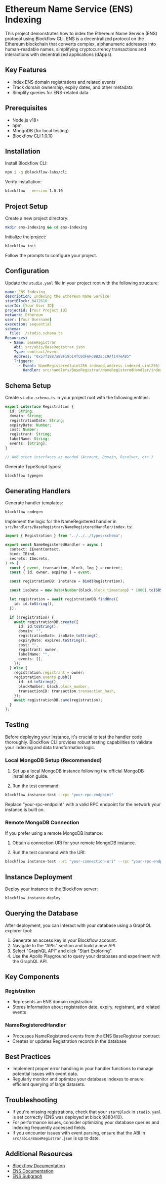 # Ethereum Name Service (ENS) Indexing

This project demonstrates how to index the Ethereum Name Service (ENS) protocol using Blockflow CLI. ENS is a decentralized protocol on the Ethereum blockchain that converts complex, alphanumeric addresses into human-readable names, simplifying cryptocurrency transactions and interactions with decentralized applications (dApps).

## Key Features

- Index ENS domain registrations and related events
- Track domain ownership, expiry dates, and other metadata
- Simplify queries for ENS-related data

## Prerequisites

- Node.js v18+
- npm
- MongoDB (for local testing)
- Blockflow CLI 1.0.10

## Installation

Install Blockflow CLI:

```bash
npm i -g @blockflow-labs/cli
```

Verify installation:

```bash
blockflow --version 1.0.10
```

## Project Setup

Create a new project directory:

```bash
mkdir ens-indexing && cd ens-indexing
```

Initialize the project:

```bash
blockflow init
```

Follow the prompts to configure your project.

## Configuration

Update the `studio.yaml` file in your project root with the following structure:

```yaml
name: ENS Indexing
description: Indexing the Ethereum Name Service
startBlock: 9412610
userId: [Your User ID]
projectId: [Your Project ID]
network: Ethereum
user: [Your Username]
execution: sequential
schema:
  file: ./studio.schema.ts
Resources:
  - Name: baseRegistrar
    Abi: src/abis/BaseRegistrar.json
    Type: contract/event
    Address: "0x57f1887a8BF19b14fC0dF6Fd9B2acc9Af147eA85"
    Triggers:
      - Event: NameRegistered(uint256 indexed,address indexed,uint256)
        Handler: src/handlers/BaseRegistrar/NameRegisteredHandler/index.NameRegisteredHandler
```

## Schema Setup

Create `studio.schema.ts` in your project root with the following entities:

```typescript
export interface Registration {
  id: String;
  domain: String;
  registrationDate: String;
  expiryDate: Number;
  cost: Number;
  registrant: String;
  labelName: String;
  events: [String];
}

// Add other interfaces as needed (Account, Domain, Resolver, etc.)
```

Generate TypeScript types:

```bash
blockflow typegen
```

## Generating Handlers

Generate handler templates:

```bash
blockflow codegen
```

Implement the logic for the NameRegistered handler in `src/handlers/BaseRegistrar/NameRegisteredHandler/index.ts`:

```typescript
import { Registration } from "../../../types/schema";

export const NameRegisteredHandler = async (
  context: IEventContext,
  bind: IBind,
  secrets: ISecrets,
) => {
  const { event, transaction, block, log } = context;
  const { id, owner, expires } = event;

  const registrationDB: Instance = bind(Registration);

  const isoDate = new Date(Number(block.block_timestamp) * 1000).toISOString();

  let registration = await registrationDB.findOne({
    id: id.toString(),
  });

  if (!registration) {
    await registrationDB.create({
      id: id.toString(),
      domain: "",
      registrationDate: isoDate.toString(),
      expiryDate: expires.toString(),
      cost: "",
      registrant: owner,
      labelName: "",
      events: [],
    });
  } else {
    registration.registrant = owner;
    registration.events.push({
      id: id.toString(),
      blockNumber: block.block_number,
      transactionID: transaction.transaction_hash,
    });
    await registrationDB.save(registration);
  }
};
```

## Testing

Before deploying your Instance, it's crucial to test the handler code thoroughly. Blockflow CLI provides robust testing capabilities to validate your indexing and data transformation logic.

### Local MongoDB Setup (Recommended)

1. Set up a local MongoDB instance following the official MongoDB installation guide.

2. Run the test command:

```bash
blockflow instance-test --rpc "your-rpc-endpoint"
```

Replace "your-rpc-endpoint" with a valid RPC endpoint for the network your instance is built on.

### Remote MongoDB Connection

If you prefer using a remote MongoDB instance:

1. Obtain a connection URI for your remote MongoDB instance.

2. Run the test command with the URI:

```bash
blockflow instance-test -uri "your-connection-uri" --rpc "your-rpc-endpoint"
```

## Instance Deployment

Deploy your instance to the Blockflow server:

```bash
blockflow instance-deploy
```

## Querying the Database

After deployment, you can interact with your database using a GraphQL explorer tool:

1. Generate an access key in your Blockflow account.
2. Navigate to the "APIs" section and build a new API.
3. Select "GraphQL API" and click "Start Exploring".
4. Use the Apollo Playground to query your databases and experiment with the GraphQL API.

## Key Components

### Registration

- Represents an ENS domain registration
- Stores information about registration date, expiry, registrant, and related events

### NameRegisteredHandler

- Processes NameRegistered events from the ENS BaseRegistrar contract
- Creates or updates Registration records in the database


## Best Practices

- Implement proper error handling in your handler functions to manage potential issues with event data.
- Regularly monitor and optimize your database indexes to ensure efficient querying of large datasets.

## Troubleshooting

- If you're missing registrations, check that your `startBlock` in `studio.yaml` is set correctly (ENS was deployed at block 9380410).
- For performance issues, consider optimizing your database queries and indexing frequently accessed fields.
- If you encounter issues with event parsing, ensure that the ABI in `src/abis/BaseRegistrar.json` is up to date.


## Additional Resources

- [Blockflow Documentation](https://docs.blockflow.network/)
- [ENS Documentation](https://docs.ens.domains/)
- [ENS Subgraph](https://thegraph.com/explorer/subgraph?id=2S4xzk4YQKPpBGYzfK8JyqGqjTkZFTqXhUVnQUmpEvMz&view=Overview)
